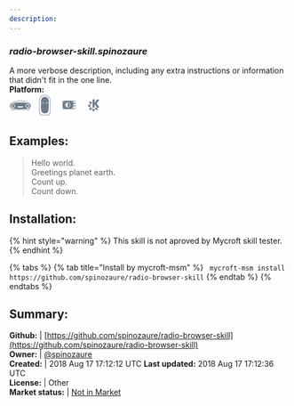 ```yaml
---
description: 
---
```


### _radio-browser-skill.spinozaure_  
A more verbose description, including any extra instructions or
information that didn't fit in the one line.  
**Platform:**  
 ![Mark I](../.gitbook/assets/mark-1-icon.png)  ![Mark II](../.gitbook/assets/mark-2-icon.png)  ![Picroft](../.gitbook/assets/picroft-icon.png)  ![plasmoid](../.gitbook/assets/kde.png)   
## Examples:  
> Hello world.  
> Greetings planet earth.  
> Count up.  
> Count down.  
  
## Installation:  
{% hint style="warning" %}
This skill is not aproved by Mycroft skill tester.
{% endhint %}
    
{% tabs %}
{% tab title="Install by mycroft-msm" %}
``` mycroft-msm install https://github.com/spinozaure/radio-browser-skill```
{% endtab %}
  {% endtabs %}
    
## Summary:  
**Github:** | [https://github.com/spinozaure/radio-browser-skill](https://github.com/spinozaure/radio-browser-skill)  
**Owner:** | [@spinozaure](https://github.com/spinozaure)  
**Created:** | 2018 Aug 17 17:12:12 UTC  **Last updated:** 2018 Aug 17 17:12:36 UTC  
**License:** | Other  
**Market status:** | [Not in Market](https://market.mycroft.ai/skill/)  
